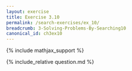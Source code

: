 ```yaml
---
layout: exercise
title: Exercise 3.10
permalink: /search-exercises/ex_10/
breadcrumb: 3-Solving-Problems-By-Searching10
canonical_id: ch3ex10
---
```


{% include mathjax_support %}
<div id="hiddden">{% include_relative question.md %}</div>